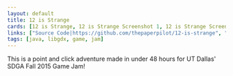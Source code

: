 ```yaml
---
layout: default
title: 12 is Strange
cards: [12 is Strange, 12 is Strange Screenshot 1, 12 is Strange Screenshot 2, 12 is Strange Screenshot 3, 12 is Strange Screenshot 4]
links: ["Source Code|https://github.com/thepaperpilot/12-is-strange", "Store Page|https://thepaperpilot.itch.io/12-is-strange"]
tags: [java, libgdx, game, jam]
---
```

This is a point and click adventure made in under 48 hours for UT Dallas' SDGA Fall 2015 Game Jam!
